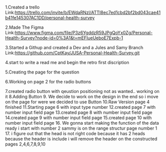 1.Created a trello Link:https://trello.com/invite/b/EWdaRNzl/ATTI8ec7ed1cbd2bf2bd043cae41b41fe145307AC1DD/personal-health-survey

2.Made The Figma Link:https://www.figma.com/file/P3z6YgddzR59JPgQoYx0Zg/Personal-Health-Survey?node-id=0%3A1&t=mEFIueUeboE7Expb-1

3.Started a Githup and created a Dev and a Jules and Samy Branch Link:https://github.com/CptKay/JUSA-Personal-Health-Survey.git

4.start to write a read me and begin the retro first discription

5.Creating the page for the question 

6.Working on page 2 for the radio buttons

7.created radio button with qeustion positioning not as wanted.. working on it
8.Adding Button
9. We decide to work on the design in the end so i move on the page for 
were we decided to use Button
10.Raw Version page 4 finished
11.Starting page 6 with input type number
12.created page 7 with number input field page
13.created page 8 with number input field page
14.created page 9 with number input field page
15.created page 10 with number input field page
16. We gonna start making the function of the data ready i start with number 2 sammy is on the range structur page number 1 
17. i figure out that the head is not right code because it has 2 heads because the header is include i will remove the header on the constructed pages 2,4,6,7,8,9,10
